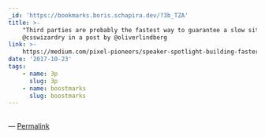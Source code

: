 ```yaml
---
_id: 'https://bookmarks.boris.schapira.dev/?3b_TZA'
title: >-
    "Third parties are probably the fastest way to guarantee a slow site…"
    @csswizardry in a post by @oliverlindberg
link: >-
    https://medium.com/pixel-pioneers/speaker-spotlight-building-faster-websites-with-harry-roberts-86aabde75b0f
date: '2017-10-23'
tags:
    - name: 3p
      slug: 3p
    - name: boostmarks
      slug: boostmarks
---
```


<br>&#8212;
<a href="https://bookmarks.boris.schapira.dev/?3b_TZA" title="Permalink">Permalink</a>
